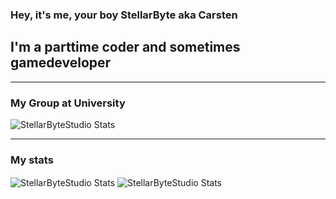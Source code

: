 ### Hey, it's me, your boy StellarByte aka Carsten


## I'm a parttime coder and sometimes gamedeveloper

---

### My Group at University

<img align="center" alt="StellarByteStudio Stats" src="https://github-readme-stats.vercel.app/api/pin/?username=StellarByteStudios&repo=Propra-Chaos-Trupp&theme=tokyonight">

---

### My stats

<img align="center" alt="StellarByteStudio Stats" src="https://github-readme-stats.vercel.app/api?username=StellarByteStudios&show_icons=true&count_private=true&theme=tokyonight&hide_rank=false&include_all_commits=false" />

<img align="center" alt="StellarByteStudio Stats" src="https://github-readme-stats.vercel.app/api/top-langs/?username=StellarByteStudios&theme=tokyonight&card_width=445&langs_count=8&layout=compact" />

<br /> 

